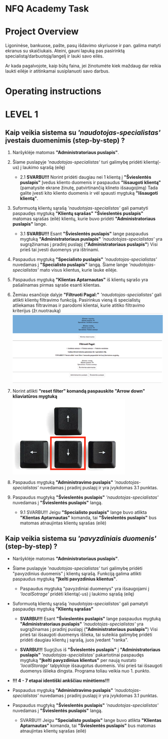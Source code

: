 # NFQ Academy Task

# Project Overview
Ligoninėse, bankuose, pašte, pasų išdavimo skyriuose ir pan. galima matyti ekranus su skaičiukais. 
Ateini, gauni lapuką pas pasirinktą specialistą/darbuotoją/langelį ir lauki savo eilės.

Ar kada pagalvojote, kaip būtų faina, jei žinotumėte kiek maždaug dar reikia laukti eilėje ir atitinkamai susiplanuoti savo darbus.

# Operating instructions
<h1>LEVEL 1</h1>
<h2>Kaip veikia sistema su <i>'naudotojas-specialistas'</i> įvestais duomenimis <b>(step-by-step)</b> ?</h2>

1. Naršyklėje matomas <b>"Administratoriaus puslapis"</b>.
2. Šiame puslapyje <i>'naudotojas-specialistas'</i> turi galimybę pridėti klientą(-us) į laukimo sąrašą (eilę)
    * 2.1 <b>SVARBU!!!</b> Norint pridėti daugiau nei 1 klientą į <b>"Švieslentės puslapis"</b> Įvedus kliento duomenis ir paspaudus <b>"Išsaugoti klientą"</b> (pamatysite ekrane žinutę, patvirtinančią klineto išsaugojimą)
    Tada galite įvesti kito kliento duomenis ir vėl spausti mygtuką <b>"Išsaugoti klientą"</b>. 

3. Suformuotą klientų sąrašą <i>'naudotojas-specialistas'</i> gali pamatyti paspaudęs mygtuką <b>"Klientų sąrašas"</b>
 <b>"Švieslentės puslapis"</b> matomas sąrašas (eilė) klientų, kurie buvo pridėti <b>"Administratoriaus puslapis"</b> lange.
    * 3.1 <b>SVARBU!!!</b> Esant <b>"Švieslentės puslapis"</b> lange paspaudus mygtuką <b>"Administratoriaus puslapis"</b> <i>'naudotojas-specialistas'</i> yra sugrąžinamas į pradinį puslapį (<b>"Administratoriaus puslapis"</b>)
    Visi prieš tai įvesti duomenys yra ištrinami.
4.  Paspaudus mygtuką <b>"Specialisto puslapis"</b> <i>'naudotojas-specialistas'</i> nuvedamas į <b>"Specialisto puslapis"</b> langą.
Šiame lange <i>'naudotojas-specialistas'</i> mato visus klientus, kurie lauke eilėje.
5. Paspaudus mygtuką <b>"Klientas Aptarnautas"</b> iš klientų sąrašo yra pašalinamas pirmas sąraše esanti klientas.
6. Žemiau esančioje dalyje <b>"Filtruoti Pagal:"</b> <i>'naudotojas-specialistas'</i> gali atlikti klientų filtravimo funkciją.
    Pasirinkus vieną iš specialistų atliekamas filtravimas ir parodomi klientai, kurie atitiko filtravimo kriterijus (žr.nuotrauką)
    ![Filtravimas](files/filtravimas.png)
7. Norint atlikti <b>"reset filter" komandą paspauskite "Arrow down" kliaviatūros mygtuką</b>
    ![Filtravimas](files/arrow_down.png)
8. Paspaudus mygtuką <b>"Administravimo puslapis"</b> <i>'naudotojas-specialistas'</i> nuvedamas į pradinį puslapį ir yra įvykdomas 3.1 punktas.
9. Paspaudus mugtyką <b>"Švieslentės puslapis"</b> <i>'naudotojas-specialistas'</i> nuvedamas į <b>"Švieslentės puslapis"</b> langą.
    * 9.1 SVARBU!!! Jeigu <b>"Specialisto puslapis"</b> lange buvo atlikta <b>"Klientas Aptarnautas"</b> komanda, tai <b>"Švieslentės puslapis"</b> bus matomas atnaujintas klientų sąrašas (eilė)

<h2>Kaip veikia sistema su <i>'pavyzdiniais duomenis'</i> <b>(step-by-step)</b> ?</h2>

* Naršyklėje matomas <b>"Administratoriaus puslapis"</b>.

* Šiame puslapyje <i>'naudotojas-specialistas'</i> turi galimybę pridėti "pavyzdinius duomenis" į klientų sąrašą.
Funkciją galima atlikti paspaudus mygtuką <b>"Įkelti pavyzdinius klientus"</b>.

    * Paspaudus mygtuką "pavyzdiniai duomenys" yra išsaugojami į <i>'localSotrage'</i> pridėti klientą(-us) į laukimo sąrašą (eilę)
    
* Suformuotą klientų sąrašą <i>'naudotojas-specialistas'</i> gali pamatyti paspaudęs mygtuką <b>"Klientų sąrašas"</b>

    * <b>SVARBU!!!</b> Esant <b>"Švieslentės puslapis"</b> lange paspaudus mygtuką <b>"Administratoriaus puslapis"</b> <i>'naudotojas-specialistas'</i> yra sugrąžinamas į pradinį puslapį (<b>"Administratoriaus puslapis"</b>)
        Visi prieš tai išsaugoti duomenys išlieka, tai suteikia galimybę pridėti pridėti daugiau klientų į sąrašą, juos įvedant "ranka".
        
    * <b>SVARBU!!!</b> Sugrįžus iš <b>"Švieslentės puslapis"</b> į <b>"Administratoriaus puslapis"</b> <i>'naudotojas-specialistas'</i> pakartotinai paspaudęs mygtuką <b>"Įkelti pavyzdinius klientus"</b> per naują nustato <i>'localStorage'</i> talpykloje išsaugotus duomenis.
        Visi prieš tai išsaugoti duomenys išlieka dingsta. Programa toliau veikia nuo 1. punkto.
        
* <b>!!! 4 - 7 etapai identiški ankščiau minėtiems!!!</b>
* Paspaudus mygtuką <b>"Administravimo puslapis"</b> <i>'naudotojas-specialistas'</i> nuvedamas į pradinį puslapį ir yra įvykdomas 3.1 punktas.
* Paspaudus mugtyką <b>"Švieslentės puslapis"</b> <i>'naudotojas-specialistas'</i> nuvedamas į <b>"Švieslentės puslapis"</b> langą.
    * SVARBU!!! Jeigu <b>"Specialisto puslapis"</b> lange buvo atlikta <b>"Klientas Aptarnautas"</b> komanda, tai <b>"Švieslentės puslapis"</b> bus matomas atnaujintas klientų sąrašas (eilė)
